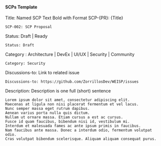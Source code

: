 #### SCPs Template


Title: Named SCP Text Bold with Format SCP-{PR}: {Title}
```
SCP-002: SCP Proposal
```

Status: Draft | Ready
```
Status: Draft
```

Category : Architecture | DevEx | UI/UX | Security | Community
```
Category: Security
```

Discussions-to: Link to related issue

```
Discussions-to: https://github.com/ZorrillosDev/WEISP/issues
```

Description: Description is one full (short) sentence

```
Lorem ipsum dolor sit amet, consectetur adipiscing elit. 
Maecenas at ligula non nisi placerat fermentum et vel lacus. 
Nunc semper massa eget rutrum dapibus. 
Aenean varius porta nulla quis dictum.
Nullam ut ornare massa. Etiam cursus a est ac cursus. 
Fusce id quam faucibus, bibendum nisi id, vestibulum mi.
Interdum et malesuada fames ac ante ipsum primis in faucibus. 
Nam faucibus ante massa. Donec a interdum odio, fermentum volutpat odio.
Cras volutpat bibendum scelerisque. Aliquam aliquam consequat purus.

```




